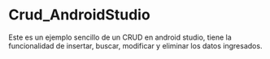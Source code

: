 # Crud_AndroidStudio
Este es un ejemplo sencillo de un CRUD en android studio, tiene la funcionalidad de insertar, buscar, modificar y eliminar los datos ingresados.
